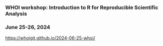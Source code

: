 ### WHOI workshop: Introduction to R for Reproducible Scientific Analysis
### June 25-26, 2024

https://whoigit.github.io/2024-06-25-whoi/
